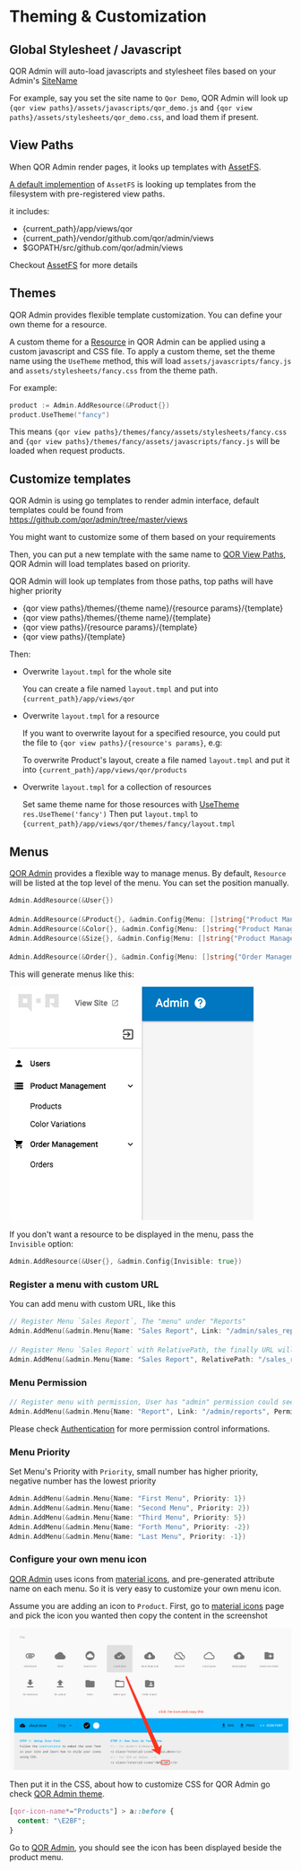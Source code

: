 # Theming & Customization

## Global Stylesheet / Javascript

QOR Admin will auto-load javascripts and stylesheet files based on your Admin's [SiteName](/admin/general.md#sitename)

For example, say you set the site name to `Qor Demo`, QOR Admin will look up `{qor view paths}/assets/javascripts/qor_demo.js` and `{qor view paths}/assets/stylesheets/qor_demo.css`, and load them if present.

## View Paths

When QOR Admin render pages, it looks up templates with [AssetFS](/admin/general.md#assetfs).

[A default implemention](https://github.com/qor/assetfs/blob/master/filesystem.go) of `AssetFS` is looking up templates from the filesystem with pre-registered view paths.

it includes:

* {current_path}/app/views/qor
* {current_path}/vendor/github.com/qor/admin/views
* $GOPATH/src/github.com/qor/admin/views

Checkout [AssetFS](http://github.com/qor/assetfs) for more details

## Themes

QOR Admin provides flexible template customization. You can define your own theme for a resource.

A custom theme for a [Resource](/admin/resources.md) in QOR Admin can be applied using a custom javascript and CSS file. To apply a custom theme, set the theme name using the `UseTheme` method, this will load `assets/javascripts/fancy.js` and `assets/stylesheets/fancy.css` from the theme path.

For example:

```go
product := Admin.AddResource(&Product{})
product.UseTheme("fancy")
```

This means `{qor view paths}/themes/fancy/assets/stylesheets/fancy.css` and `{qor view paths}/themes/fancy/assets/javascripts/fancy.js` will be loaded when request products.

## Customize templates

QOR Admin is using go templates to render admin interface, default templates could be found from https://github.com/qor/admin/tree/master/views

You might want to customize some of them based on your requirements

Then, you can put a new template with the same name to [QOR View Paths]($view-paths), QOR Admin will load templates based on priority.

QOR Admin will look up templates from those paths, top paths will have higher priority

* {qor view paths}/themes/{theme name}/{resource params}/{template}
* {qor view paths}/themes/{theme name}/{template}
* {qor view paths}/{resource params}/{template}
* {qor view paths}/{template}

Then:

* Overwrite `layout.tmpl` for the whole site

  You can create a file named `layout.tmpl` and put into `{current_path}/app/views/qor`

* Overwrite `layout.tmpl` for a resource

  If you want to overwrite layout for a specified resource, you could put the file to `{qor view paths}/{resource's params}`, e.g:

  To overwrite Product's layout, create a file named `layout.tmpl` and put it into `{current_path}/app/views/qor/products`

* Overwrite `layout.tmpl` for a collection of resources

  Set same theme name for those resources with [UseTheme](#themes) `res.UseTheme('fancy')`
  Then put `layout.tmpl` to `{current_path}/app/views/qor/themes/fancy/layout.tmpl`

## Menus

[QOR Admin](/admin/README.md) provides a flexible way to manage menus. By default, `Resource` will be listed at the top level of the menu. You can set the position manually.

```go
Admin.AddResource(&User{})

Admin.AddResource(&Product{}, &admin.Config{Menu: []string{"Product Management"}})
Admin.AddResource(&Color{}, &admin.Config{Menu: []string{"Product Management"}})
Admin.AddResource(&Size{}, &admin.Config{Menu: []string{"Product Management"}})

Admin.AddResource(&Order{}, &admin.Config{Menu: []string{"Order Management"}})
```

This will generate menus like this:

![menu-demo](menu-demo.png)

If you don't want a resource to be displayed in the menu, pass the `Invisible` option:

```go
Admin.AddResource(&User{}, &admin.Config{Invisible: true})
```

### Register a menu with custom URL

You can add menu with custom URL, like this

```go
// Register Menu `Sales Report`, The "menu" under "Reports"
Admin.AddMenu(&admin.Menu{Name: "Sales Report", Link: "/admin/sales_report", Ancestors: []string{"Reports"}})

// Register Menu `Sales Report` with RelativePath, the finally URL will be admin's endpoint + RelativePath, `/admin/sales_report` for this example.
Admin.AddMenu(&admin.Menu{Name: "Sales Report", RelativePath: "/sales_report", Ancestors: []string{"Reports"}})
```

### Menu Permission

```go
// Register menu with permission, User has "admin" permission could see the "Report" menu.
Admin.AddMenu(&admin.Menu{Name: "Report", Link: "/admin/reports", Permission: roles.Allow(roles.Read, "admin")})
```

Please check [Authentication](/admin/authentication.md#authorization-for-menus) for more permission control informations.

### Menu Priority

Set Menu's Priority with `Priority`, small number has higher priority, negative number has the lowest priority

```go
Admin.AddMenu(&admin.Menu{Name: "First Menu", Priority: 1})
Admin.AddMenu(&admin.Menu{Name: "Second Menu", Priority: 2})
Admin.AddMenu(&admin.Menu{Name: "Third Menu", Priority: 5})
Admin.AddMenu(&admin.Menu{Name: "Forth Menu", Priority: -2})
Admin.AddMenu(&admin.Menu{Name: "Last Menu", Priority: -1})
```

### Configure your own menu icon

[QOR Admin](/admin/README.md) uses icons from [material icons](https://material.io/icons/), and pre-generated attribute name on each menu. So it is very easy to customize your own menu icon.

Assume you are adding an icon to `Product`. First, go to [material icons](https://material.io/icons/) page and pick the icon you wanted then copy the content in the screenshot

![menu-icon-demo](menu-icon-demo.png)

Then put it in the CSS, about how to customize CSS for QOR Admin go check [QOR Admin theme](#global-stylesheet--javascript).

```css
[qor-icon-name*="Products"] > a::before {
  content: "\E2BF";
}
```

Go to [QOR Admin](/admin/README.md), you should see the icon has been displayed beside the product menu.

